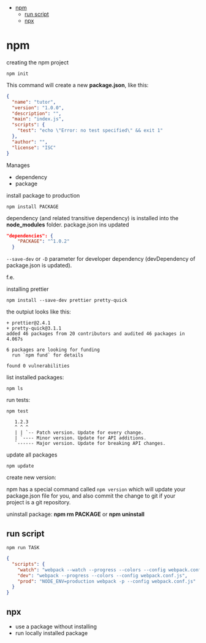 - [npm](#npm)
  - [run script](#run-script)
  - [npx](#npx)

# npm

creating the npm project

```shell
npm init
```

This command will create a new **package.json**, like this:

```json
{
  "name": "tutor",
  "version": "1.0.0",
  "description": "",
  "main": "index.js",
  "scripts": {
    "test": "echo \"Error: no test specified\" && exit 1"
  },
  "author": "",
  "license": "ISC"
}
```

Manages

- dependency
- package

install package to production

```shell
npm install PACKAGE
```

dependency (and related transitive dependency) is installed into the **node_modules** folder.
package.json ins updated
```json
"dependencies": {
    "PACKAGE": "^1.0.2"
  }
```
`--save-dev` or `-D` parameter for developer dependency (devDependency of package.json is updated).

f.e.

installing prettier

```shell
npm install --save-dev prettier pretty-quick
```

the outpiut looks like this:

```shell
+ prettier@2.4.1
+ pretty-quick@3.1.1
added 46 packages from 20 contributors and audited 46 packages in 4.067s

6 packages are looking for funding
  run `npm fund` for details

found 0 vulnerabilities
```

list installed packages:

```shell
npm ls
```

run tests:

```shell
npm test
```

       1.2.3
       ^ ^ ^
       | | `-- Patch version. Update for every change.
       | `---- Minor version. Update for API additions.
       `------ Major version. Update for breaking API changes.

update all packages

```shell
npm update
```

create new version:

npm has a special command called `npm version` which will update your  
 package.json file for you, and also commit the change to git if your  
 project is a git repository.

uninstall package: **npm rm PACKAGE** or **npm uninstall**

## run script

```shell
npm run TASK
```

```json
{
  "scripts": {
    "watch": "webpack --watch --progress --colors --config webpack.conf.js",
    "dev": "webpack --progress --colors --config webpack.conf.js",
    "prod": "NODE_ENV=production webpack -p --config webpack.conf.js"
  }
}
```

## npx

- use a package without installing
- run locally installed package
